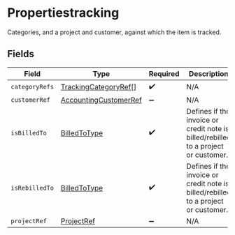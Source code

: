 # Propertiestracking

Categories, and a project and customer, against which the item is tracked.


## Fields

| Field                                                                              | Type                                                                               | Required                                                                           | Description                                                                        |
| ---------------------------------------------------------------------------------- | ---------------------------------------------------------------------------------- | ---------------------------------------------------------------------------------- | ---------------------------------------------------------------------------------- |
| `categoryRefs`                                                                     | [TrackingCategoryRef](../../models/shared/trackingcategoryref.md)[]                | :heavy_check_mark:                                                                 | N/A                                                                                |
| `customerRef`                                                                      | [AccountingCustomerRef](../../models/shared/accountingcustomerref.md)              | :heavy_minus_sign:                                                                 | N/A                                                                                |
| `isBilledTo`                                                                       | [BilledToType](../../models/shared/billedtotype.md)                                | :heavy_check_mark:                                                                 | Defines if the invoice or credit note is billed/rebilled to a project or customer. |
| `isRebilledTo`                                                                     | [BilledToType](../../models/shared/billedtotype.md)                                | :heavy_check_mark:                                                                 | Defines if the invoice or credit note is billed/rebilled to a project or customer. |
| `projectRef`                                                                       | [ProjectRef](../../models/shared/projectref.md)                                    | :heavy_minus_sign:                                                                 | N/A                                                                                |